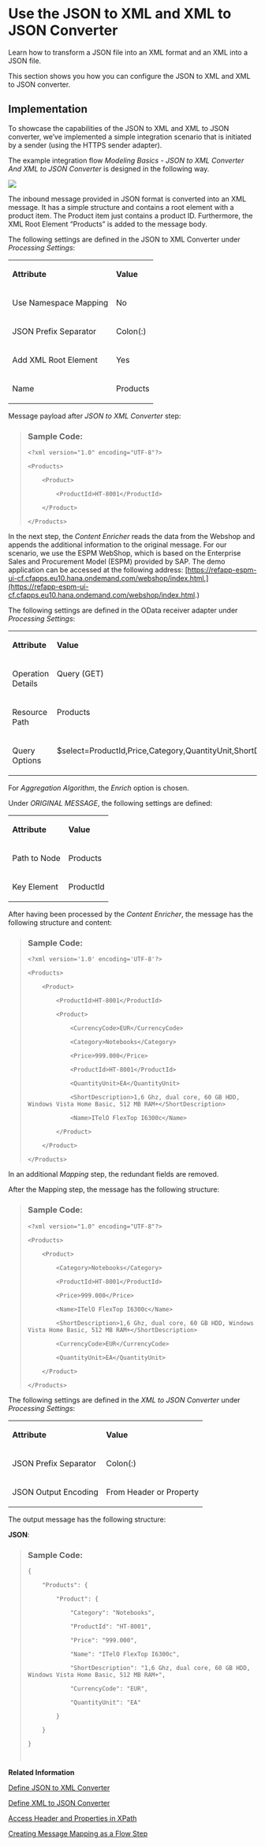 <!-- loio7c5e114c0f6d4690a2a8c25b163520d8 -->

# Use the JSON to XML and XML to JSON Converter

Learn how to transform a JSON file into an XML format and an XML into a JSON file.

This section shows you how you can configure the JSON to XML and XML to JSON converter.



<a name="loio7c5e114c0f6d4690a2a8c25b163520d8__section_k3s_qsn_5mb"/>

## Implementation

To showcase the capabilities of the JSON to XML and XML to JSON converter, we’ve implemented a simple integration scenario that is initiated by a sender \(using the HTTPS sender adapter\).

The example integration flow *Modeling Basics - JSON to XML Converter And XML to JSON Converter* is designed in the following way.

![](images/Converter_JSON_f0c6711.png)

The inbound message provided in JSON format is converted into an XML message. It has a simple structure and contains a root element with a product item. The Product item just contains a product ID. Furthermore, the XML Root Element “Products” is added to the message body.

The following settings are defined in the JSON to XML Converter under *Processing Settings*:


<table>
<tr>
<td valign="top">

**Attribute**

</td>
<td valign="top">

**Value**

</td>
</tr>
<tr>
<td valign="top">

Use Namespace Mapping

</td>
<td valign="top">

No

</td>
</tr>
<tr>
<td valign="top">

JSON Prefix Separator

</td>
<td valign="top">

Colon\(:\)

</td>
</tr>
<tr>
<td valign="top">

Add XML Root Element

</td>
<td valign="top">

Yes

</td>
</tr>
<tr>
<td valign="top">

Name

</td>
<td valign="top">

Products

</td>
</tr>
</table>

Message payload after *JSON to XML Converter* step:

> ### Sample Code:  
> ```
> <?xml version="1.0" encoding="UTF-8"?> 
> 
> <Products> 
> 
>     <Product> 
> 
>         <ProductId>HT-8001</ProductId> 
> 
>     </Product> 
> 
> </Products> 
> ```

In the next step, the *Content Enricher* reads the data from the Webshop and appends the additional information to the original message. For our scenario, we use the ESPM WebShop, which is based on the Enterprise Sales and Procurement Model \(ESPM\) provided by SAP. The demo application can be accessed at the following address: [https://refapp-espm-ui-cf.cfapps.eu10.hana.ondemand.com/webshop/index.html.](https://refapp-espm-ui-cf.cfapps.eu10.hana.ondemand.com/webshop/index.html.)

The following settings are defined in the OData receiver adapter under *Processing Settings*:


<table>
<tr>
<td valign="top">

**Attribute**

</td>
<td valign="top">

**Value**

</td>
</tr>
<tr>
<td valign="top">

Operation Details

</td>
<td valign="top">

Query \(GET\)

</td>
</tr>
<tr>
<td valign="top">

Resource Path

</td>
<td valign="top">

Products

</td>
</tr>
<tr>
<td valign="top">

Query Options

</td>
<td valign="top">

$select=ProductId,Price,Category,QuantityUnit,ShortDescription,Name,CurrencyCode

</td>
</tr>
</table>

For *Aggregation Algorithm*, the *Enrich* option is chosen.

Under *ORIGINAL MESSAGE*, the following settings are defined:


<table>
<tr>
<td valign="top">

**Attribute**

</td>
<td valign="top">

**Value**

</td>
</tr>
<tr>
<td valign="top">

Path to Node

</td>
<td valign="top">

Products

</td>
</tr>
<tr>
<td valign="top">

Key Element

</td>
<td valign="top">

ProductId

</td>
</tr>
</table>

After having been processed by the *Content Enricher*, the message has the following structure and content:

> ### Sample Code:  
> ```
> <?xml version='1.0' encoding='UTF-8'?> 
> 
> <Products> 
> 
>     <Product> 
> 
>         <ProductId>HT-8001</ProductId> 
> 
>         <Product> 
> 
>             <CurrencyCode>EUR</CurrencyCode> 
> 
>             <Category>Notebooks</Category> 
> 
>             <Price>999.000</Price> 
> 
>             <ProductId>HT-8001</ProductId> 
> 
>             <QuantityUnit>EA</QuantityUnit> 
> 
>             <ShortDescription>1,6 Ghz, dual core, 60 GB HDD, Windows Vista Home Basic, 512 MB RAM+</ShortDescription> 
> 
>             <Name>ITelO FlexTop I6300c</Name> 
> 
>         </Product> 
> 
>     </Product> 
> 
> </Products> 
> ```

In an additional *Mapping* step, the redundant fields are removed.

After the Mapping step, the message has the following structure:

> ### Sample Code:  
> ```
> <?xml version="1.0" encoding="UTF-8"?> 
> 
> <Products> 
> 
>     <Product> 
> 
>         <Category>Notebooks</Category> 
> 
>         <ProductId>HT-8001</ProductId> 
> 
>         <Price>999.000</Price> 
> 
>         <Name>ITelO FlexTop I6300c</Name> 
> 
>         <ShortDescription>1,6 Ghz, dual core, 60 GB HDD, Windows Vista Home Basic, 512 MB RAM+</ShortDescription> 
> 
>         <CurrencyCode>EUR</CurrencyCode> 
> 
>         <QuantityUnit>EA</QuantityUnit> 
> 
>     </Product> 
> 
> </Products> 
> ```

The following settings are defined in the *XML to JSON Converter* under *Processing Settings*:


<table>
<tr>
<td valign="top">

**Attribute**

</td>
<td valign="top">

**Value**

</td>
</tr>
<tr>
<td valign="top">

JSON Prefix Separator

</td>
<td valign="top">

Colon\(:\)

</td>
</tr>
<tr>
<td valign="top">

JSON Output Encoding

</td>
<td valign="top">

From Header or Property

</td>
</tr>
</table>

The output message has the following structure:

**JSON**:

> ### Sample Code:  
> ```
> { 
> 
>     "Products": { 
> 
>         "Product": { 
> 
>             "Category": "Notebooks", 
> 
>             "ProductId": "HT-8001", 
> 
>             "Price": "999.000", 
> 
>             "Name": "ITelO FlexTop I6300c", 
> 
>             "ShortDescription": "1,6 Ghz, dual core, 60 GB HDD, Windows Vista Home Basic, 512 MB RAM+", 
> 
>             "CurrencyCode": "EUR", 
> 
>             "QuantityUnit": "EA" 
> 
>         } 
> 
>     } 
> 
> } 
> 
>  
> ```

**Related Information**  


[Define JSON to XML Converter](define-json-to-xml-converter-5a7c0cd.md "The JSON to XML converter enables you to transform messages in JSON format to XML format.")

[Define XML to JSON Converter](define-xml-to-json-converter-a60a282.md "The XML to JSON converter enables you to transform messages in XML format to JSON format.")

[Access Header and Properties in XPath](access-header-and-properties-in-xpath-996ce78.md "Learn how to access header and exchange properties in XPath.")

[Creating Message Mapping as a Flow Step](creating-message-mapping-as-a-flow-step-3d5cb7f.md "")

